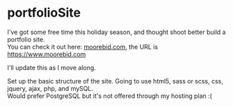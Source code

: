 # portfolioSite

I've got some free time this holiday season, and thought shoot better build a portfolio site.  
You can check it out here: [moorebid.com](https://www.moorebid.com), the URL is https://www.moorebid.com

I'll update this as I move along.

Set up the basic structure of the site. Going to use html5, sass or scss, css, jquery, ajax, php, and mySQL.  
Would prefer PostgreSQL but it's not offered through my hosting plan :(
